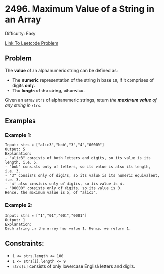 # 2496. Maximum Value of a String in an Array
Difficulty: Easy

[Link To Leetcode Problem](https://leetcode.com/problems/maximum-value-of-a-string-in-an-array/)

## Problem
The **value** of an alphanumeric string can be defined as:

- The **numeric** representation of the string in base `10`, if it comprises of digits **only.**
- The **length** of the string, otherwise.

Given an array `strs` of alphanumeric strings, return *the **maximum value** of any string in* `strs`.

## Examples
### Example 1:
```
Input: strs = ["alic3","bob","3","4","00000"]
Output: 5
Explanation: 
- "alic3" consists of both letters and digits, so its value is its length, i.e. 5.
- "bob" consists only of letters, so its value is also its length, i.e. 3.
- "3" consists only of digits, so its value is its numeric equivalent, i.e. 3.
- "4" also consists only of digits, so its value is 4.
- "00000" consists only of digits, so its value is 0.
Hence, the maximum value is 5, of "alic3".
```
### Example 2:
```
Input: strs = ["1","01","001","0001"]
Output: 1
Explanation: 
Each string in the array has value 1. Hence, we return 1.
```

## Constraints:
- `1 <= strs.length <= 100`
- `1 <= strs[i].length <= 9`
- `strs[i]` consists of only lowercase English letters and digits.